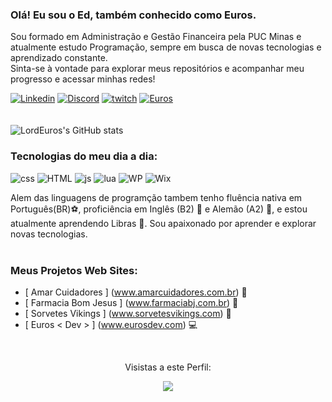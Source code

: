### Olá! Eu sou o Ed, também conhecido como Euros. 

Sou formado em Administração e Gestão Financeira pela PUC Minas e atualmente estudo Programação, sempre em busca de novas tecnologias e aprendizado constante.<br/>
Sinta-se à vontade para explorar meus repositórios e acompanhar meu progresso e acessar minhas redes! <br/>


[![Linkedin](https://img.shields.io/badge/LinkedIn-0077B5?style=for-the-badge&logo=linkedin&logoColor=white)](https://www.linkedin.com/in/edjuniorjf/) [![Discord](https://img.shields.io/badge/Discord-7289DA?style=for-the-badge&logo=discord&logoColor=white)](https://discord.gg/TfhKUkwKvf) [![twitch](https://img.shields.io/badge/Twitch-9146FF?style=for-the-badge&logo=twitch&logoColor=white)](https://www.twitch.tv/lordeuros) [![Euros<Dev>](https://img.shields.io/badge/website-000000?style=for-the-badge&logo=About.me&logoColor=white)](eurosdev.com) <br/>
<br/>
<br/>
![LordEuros's GitHub stats](https://github-readme-stats.vercel.app/api?username=LordEurosJf&show_icons=true&theme=tokyonight)
<br/>

### Tecnologias do meu dia a dia:
<div style= "display: inline_block">
<img align-"center" alt="css" src= "https://img.shields.io/badge/CSS-239120?&style=for-the-badge&logo=css3&logoColor=white"/> 
<img align-"center" alt="HTML" src= "https://img.shields.io/badge/HTML5-E34F26?style=for-the-badge&logo=html5&logoColor=whitee"/> 
<img align-"center" alt="js" src= "https://img.shields.io/badge/JavaScript-323330?style=for-the-badge&logo=javascript&logoColor=F7DF1E"/> 
<img align-"center" alt="lua" src= "https://img.shields.io/badge/Lua-2C2D72?style=for-the-badge&logo=lua&logoColor=white"/> 
<img align-"center" alt="WP" src= "https://img.shields.io/badge/Wordpress-21759B?style=for-the-badge&logo=wordpress&logoColor=white"/> 
<img align-"center" alt="Wix" src= "https://img.shields.io/badge/Wix-000?style=for-the-badge&logo=wix&logoColor=white"/> 
</div>


Alem das linguagens de programção tambem tenho fluência nativa em Português(BR)⚽, proficiência em Inglês (B2) 🗽 e Alemão (A2) 🏰, e estou atualmente aprendendo Libras 🙌. Sou apaixonado por aprender e explorar novas tecnologias.
<br/>
<br/>


### Meus Projetos Web Sites:
- [ Amar Cuidadores ] (www.amarcuidadores.com.br) 👴 <br/>
- [ Farmacia Bom Jesus ] (www.farmaciabj.com.br) 💊 <br/>
- [ Sorvetes Vikings ] (www.sorvetesvikings.com) 🍨 <br/>
- [ Euros < Dev > ] (www.eurosdev.com) 💻 <br/>




</br>
<p align="center"> Visistas a este Perfil:</p>
<p align="center">   <img alingn="center" src="https://profile-counter.glitch.me/LordEurosJf/count.svg" /></p>

